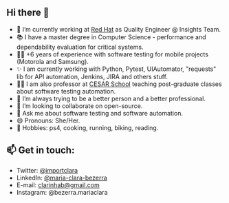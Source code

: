 ## Hi there 👋

- 🔭 I’m currently working at [Red Hat](http://www.redhat.com/) as Quality Engineer @ Insights Team.
- 📚 I have a master degree in Computer Science - performance and dependability evaluation for critical systems.
- 👩‍💻 +6 years of experience with software testing for mobile projects (Motorola and Samsung).
- ✨ I am currently working with Python, Pytest, UIAutomator, "requests" lib for API automation, Jenkins, JIRA and others stuff.
- 👩‍🏫 I am also professor at [CESAR School](https://www.cesar.school/) teaching post-graduate classes about software testing automation.
- 🌱 I’m always trying to be a better person and a better professional.
- 👯 I’m looking to collaborate on open-source.
- 💬 Ask me about software testing and software automation.
- 😄 Pronouns: She/Her.
- 🤘 Hobbies: ps4, cooking, running, biking, reading.
<!--- - ⚡ Fun fact: !>
-->

## 📫 Get in touch:

- Twitter: [@importclara](https://twitter.com/importclara)
- LinkedIn: [@maria-clara-bezerra](https://www.linkedin.com/in/maria-clara-bezerra/)
- E-mail: clarinhab@gmail.com
- Instagram: @bezerra.mariaclara
